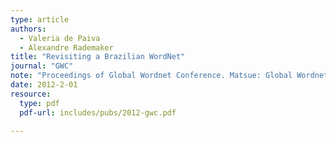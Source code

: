 ```yaml
---
type: article
authors:
  - Valeria de Paiva
  - Alexandre Rademaker
title: "Revisiting a Brazilian WordNet"
journal: "GWC"
note: "Proceedings of Global Wordnet Conference. Matsue: Global Wordnet Association. 2012"
date: 2012-2-01
resource:
  type: pdf
  pdf-url: includes/pubs/2012-gwc.pdf

---
```

